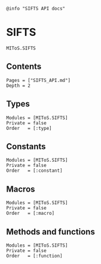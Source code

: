 ```@setup log
@info "SIFTS API docs"
```

# SIFTS

```@docs
MIToS.SIFTS
```

## Contents

```@contents
Pages = ["SIFTS_API.md"]
Depth = 2
```

## Types

```@autodocs
Modules = [MIToS.SIFTS]
Private = false
Order   = [:type]
```

## Constants

```@autodocs
Modules = [MIToS.SIFTS]
Private = false
Order   = [:constant]
```

## Macros

```@autodocs
Modules = [MIToS.SIFTS]
Private = false
Order   = [:macro]
```

## Methods and functions

```@autodocs
Modules = [MIToS.SIFTS]
Private = false
Order   = [:function]
```

